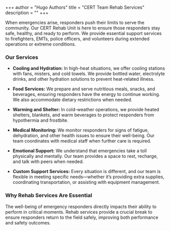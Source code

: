 +++
author = "Hugo Authors"
title = "CERT Team Rehab Services"
description = ""
+++

When emergencies arise, responders push their limits to serve the community. Our CERT Rehab Unit is here to ensure those responders stay safe, healthy, and ready to perform. We provide essential support services to firefighters, EMTs, police officers, and volunteers during extended operations or extreme conditions.

### **Our Services**

- **Cooling and Hydration:**
In high-heat situations, we offer cooling stations with fans, misters, and cold towels. We provide bottled water, electrolyte drinks, and other hydration solutions to prevent heat-related illness.

- **Food Services:**
We prepare and serve nutritious meals, snacks, and beverages, ensuring responders have the energy to continue working. We also accommodate dietary restrictions when needed.

- **Warming and Shelter:**
In cold-weather operations, we provide heated shelters, blankets, and warm beverages to protect responders from hypothermia and frostbite.

- **Medical Monitoring:**
We monitor responders for signs of fatigue, dehydration, and other health issues to ensure their well-being. Our team coordinates with medical staff when further care is required.

- **Emotional Support:**
We understand that emergencies take a toll physically and mentally. Our team provides a space to rest, recharge, and talk with peers when needed.

- **Custom Support Services:**
Every situation is different, and our team is flexible in meeting specific needs—whether it’s providing extra supplies, coordinating transportation, or assisting with equipment management.

### **Why Rehab Services Are Essential**

The well-being of emergency responders directly impacts their ability to perform in critical moments. Rehab services provide a crucial break to ensure responders return to the field safely, improving both performance and safety outcomes.